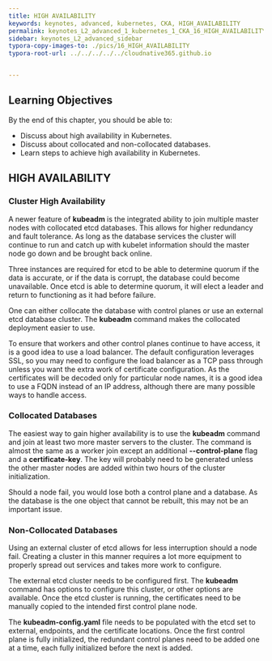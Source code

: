 ```yaml
---
title: HIGH AVAILABILITY
keywords: keynotes, advanced, kubernetes, CKA, HIGH_AVAILABILITY
permalink: keynotes_L2_advanced_1_kubernetes_1_CKA_16_HIGH_AVAILABILITY.html
sidebar: keynotes_L2_advanced_sidebar
typora-copy-images-to: ./pics/16_HIGH_AVAILABILITY
typora-root-url: ../../../../../cloudnative365.github.io


---
```


## Learning Objectives

By the end of this chapter, you should be able to:

- Discuss about high availability in Kubernetes.
- Discuss about collocated and non-collocated databases.
- Learn steps to achieve high availability in Kubernetes.



## HIGH AVAILABILITY

### Cluster High Availability

A newer feature of **kubeadm** is the integrated ability to join multiple master nodes with collocated etcd databases. This allows for higher redundancy and fault tolerance. As long as the database services the cluster will continue to run and catch up with kubelet information should the master node go down and be brought back online. 

Three instances are required for etcd to be able to determine quorum if the data is accurate, or if the data is corrupt, the database could become unavailable. Once etcd is able to determine quorum, it will elect a leader and return to functioning as it had before failure. 

One can either collocate the database with control planes or use an external etcd database cluster. The **kubeadm** command makes the collocated deployment easier to use. 

To ensure that workers and other control planes continue to have access, it is a good idea to use a load balancer. The default configuration leverages SSL, so you may need to configure the load balancer as a TCP pass through unless you want the extra work of certificate configuration. As the certificates will be decoded only for particular node names, it is a good idea to use a FQDN instead of an IP address, although there are many possible ways to handle access.



### Collocated Databases

The easiest way to gain higher availability is to use the **kubeadm** command and join at least two more master servers to the cluster. The command is almost the same as a worker join except an additional **--control-plane** flag and a **certificate-key**. The key will probably need to be generated unless the other master nodes are added within two hours of the cluster initialization.

Should a node fail, you would lose both a control plane and a database. As the database is the one object that cannot be rebuilt, this may not be an important issue.



### Non-Collocated Databases

Using an external cluster of etcd allows for less interruption should a node fail. Creating a cluster in this manner requires a lot more equipment to properly spread out services and takes more work to configure. 

The external etcd cluster needs to be configured first. The **kubeadm** command has options to configure this cluster, or other options are available. Once the etcd cluster is running, the certificates need to be manually copied to the intended first control plane node. 

The **kubeadm-config.yaml** file needs to be populated with the etcd set to external, endpoints, and the certificate locations. Once the first control plane is fully initialized, the redundant control planes need to be added one at a time, each fully initialized before the next is added.